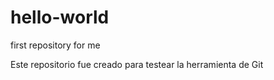 # hello-world
first repository for me

Este repositorio fue creado para testear la herramienta de Git
